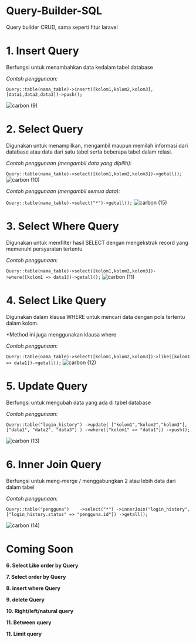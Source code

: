 # Query-Builder-SQL
Query builder CRUD, sama seperti fitur laravel





# 1. Insert Query

Berfungsi untuk menambahkan data kedalam tabel database

*Contoh penggunaan:*

`Query::table(nama_table)->insert([kolom1,kolom2,kolom3],[data1,data2,data3])->push();`

![carbon (9)](https://user-images.githubusercontent.com/94750834/196995536-6b50ccd5-6861-48af-ad15-99fe995108d4.png)

# 2. Select Query

Digunakan untuk menampilkan, mengambil maupun memilah informasi dari database atau data dari satu tabel serta beberapa tabel dalam relasi.

*Contoh penggunaan (mengambil data yang dipilih):*

`Query::table(nama_table)->select([kolom1,kolom2,kolom3])->getall();`
![carbon (10)](https://user-images.githubusercontent.com/94750834/196995748-940927be-cdfe-4825-ab19-243d64e8dab6.png)


*Contoh penggunaan (mengambil semua data):*

`Query::table(nama_table)->select("*")->getall();`
![carbon (15)](https://user-images.githubusercontent.com/94750834/196997437-98562530-1534-44da-b22e-c20ec802361a.png)

# 3. Select Where Query

Digunakan untuk memfilter hasil SELECT dengan mengekstrak record yang memenuhi persyaratan tertentu

*Contoh penggunaan:*

`Query::table(nama_table)->select([kolom1,kolom2,kolom3])->where([kolom1 => data1])->getall();`
![carbon (11)](https://user-images.githubusercontent.com/94750834/196996011-de6a4e29-7f8c-4a56-b6fe-925bcc6c78b6.png)

# 4. Select Like Query

Digunakan dalam klausa WHERE untuk mencari data dengan pola tertentu dalam kolom.

*Method ini juga menggunakan klausa where

*Contoh penggunaan:*

`Query::table(nama_table)->select([kolom1,kolom2,kolom3])->like([kolom1 => data1])->getall();`
![carbon (12)](https://user-images.githubusercontent.com/94750834/196996184-a1a09247-e53b-40fe-bf2d-3505d2530d9b.png)


# 5. Update Query

Berfungsi untuk mengubah data yang ada di tabel database

*Contoh penggunaan:*

`Query::table("login_history")
            ->update(
                ["kolom1","kolom2","kolom3"],
                ["data1", "data2", "data3"]
            )
            ->where(["kolom1" => "data1"])
            ->push();`
            
            
![carbon (13)](https://user-images.githubusercontent.com/94750834/196996310-8ed6a647-3533-464e-83fc-5523dcc3c74c.png)

# 6. Inner Join Query

Berfungsi untuk meng-merge / menggabungkan 2 atau lebih data dari dalam tabel

*Contoh penggunaan:*

`Query::table("pengguna")   
                ->select("*")
                ->innerJoin("login_history", ["login_history.status" => "pengguna.id"])
                ->getall();`
                
 ![carbon (14)](https://user-images.githubusercontent.com/94750834/196996668-20729d9b-40a6-4c65-86f4-c42e3d8b8279.png)

# Coming Soon

**6. Select Like order by Query**

**7. Select order by Query**

**8. insert where Query**

**9. delete Query**

**10. Right/left/natural query**

**11. Between query**

**11. Limit query**
